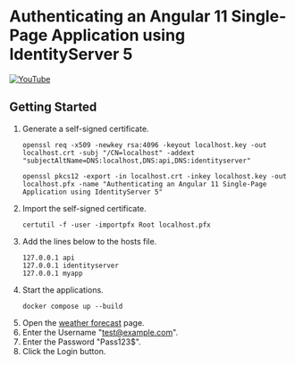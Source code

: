 # Authenticating an Angular 11 Single-Page Application using IdentityServer 5

[![YouTube](https://img.youtube.com/vi/cJ1qVngqk5U/0.jpg)](https://www.youtube.com/watch?v=cJ1qVngqk5U)

## Getting Started

1. Generate a self-signed certificate.
    ```shell
    openssl req -x509 -newkey rsa:4096 -keyout localhost.key -out localhost.crt -subj "/CN=localhost" -addext "subjectAltName=DNS:localhost,DNS:api,DNS:identityserver"
    ```
    ```shell
    openssl pkcs12 -export -in localhost.crt -inkey localhost.key -out localhost.pfx -name "Authenticating an Angular 11 Single-Page Application using IdentityServer 5"
    ```
1. Import the self-signed certificate.
    ```shell
    certutil -f -user -importpfx Root localhost.pfx
    ```
1. Add the lines below to the hosts file.
    ```text
    127.0.0.1 api
    127.0.0.1 identityserver
    127.0.0.1 myapp
    ```
1. Start the applications.
    ```shell
    docker compose up --build
    ```
1. Open the [weather forecast](http://myapp:4200/weatherforecast) page.
1. Enter the Username "test@example.com".
1. Enter the Password "Pass123$".
1. Click the Login button.
